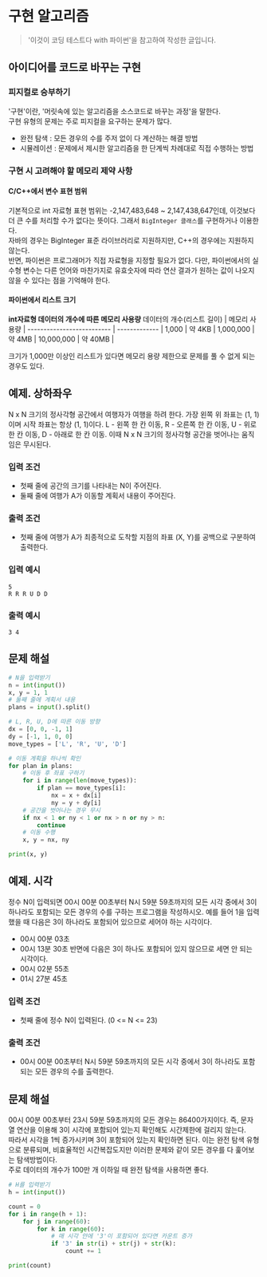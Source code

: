# 구현 알고리즘
> '이것이 코딩 테스트다 with 파이썬'을 참고하여 작성한 글입니다.

## 아이디어를 코드로 바꾸는 구현 
### 피지컬로 승부하기
'구현'이란, '머릿속에 있는 알고리즘을 소스코드로 바꾸는 과정'을 말한다.<br>
구현 유형의 문제는 주로 피지컬을 요구하는 문제가 많다.
- 완전 탐색 : 모든 경우의 수를 주저 없이 다 계산하는 해결 방법
- 시뮬레이션 : 문제에서 제시한 알고리즘을 한 단계씩 차례대로 직접 수행하는 방법

### 구현 시 고려해야 할 메모리 제약 사항
#### C/C++에서 변수 표현 범위
기본적으로 int 자료형 표현 범위는 -2,147,483,648 ~ 2,147,438,647인데, 이것보다 더 큰 수를 처리할 수가 없다는 뜻이다. 그래서 `BigInteger 클래스`를 구현하거나 이용한다. <br>
자바의 경우는 BigInteger 표준 라이브러리로 지원하지만, C++의 경우에는 지원하지 않는다. <br>
반면, 파이썬은 프로그래머가 직접 자료형을 지정할 필요가 없다. 다만, 파이썬에서의 실수형 변수는 다른 언어와 마찬가지로 유효숫자에 따라 연산 결과가 원하는 값이 나오지 않을 수 있다는 점을 기억해야 한다.

#### 파이썬에서 리스트 크기
**int자료형 데이터의 개수에 따른 메모리 사용량**
데이터의 개수(리스트 길이) | 메모리 사용량 |
-------------------------- | ------------- |
1,000 | 약 4KB |
1,000,000 | 약 4MB |
10,000,000 | 약 40MB |

크기가 1,000만 이상인 리스트가 있다면 메모리 용량 제한으로 문제를 풀 수 없게 되는 경우도 있다.

## 예제. 상하좌우
N x N 크기의 정사각형 공간에서 여행자가 여행을 하려 한다. 가장 왼쪽 위 좌표는 (1, 1)이며 시작 좌표는 항상 (1, 1)이다. L - 왼쪽 한 칸 이동, R - 오른쪽 한 칸 이동, U - 위로 한 칸 이동, D - 아래로 한 칸 이동. 이때 N x N 크기의 정사각형 공간을 벗어나는 움직임은 무시된다.  

### 입력 조건
- 첫째 줄에 공간의 크기를 나타내는 N이 주어진다.
- 둘째 줄에 여행가 A가 이동할 계획서 내용이 주어진다.

### 출력 조건
- 첫째 줄에 여행가 A가 최종적으로 도착할 지점의 좌표 (X, Y)를 공백으로 구분하여 출력한다.

### 입력 예시
````
5
R R R U D D
````

### 출력 예시
````
3 4
````

## 문제 해설
````python
# N을 입력받기 
n = int(input())
x, y = 1, 1
# 둘째 줄에 계획서 내용
plans = input().split()

# L, R, U, D에 따른 이동 방향
dx = [0, 0, -1, 1]
dy = [-1, 1, 0, 0]
move_types = ['L', 'R', 'U', 'D']

# 이동 계획을 하나씩 확인
for plan in plans:
    # 이동 후 좌표 구하기
    for i in range(len(move_types)):
        if plan == move_types[i]:
            nx = x + dx[i]
            ny = y + dy[i]
    # 공간을 벗어나는 경우 무시
    if nx < 1 or ny < 1 or nx > n or ny > n:
        continue
    # 이동 수행
    x, y = nx, ny

print(x, y)
````

## 예제. 시각
정수 N이 입력되면 00시 00분 00초부터 N시 59분 59초까지의 모든 시각 중에서 3이 하나라도 포함되는 모든 경우의 수를 구하는 프로그램을 작성하시오. 예를 들어 1을 입력했을 때 다음은 3이 하나라도 포함되어 있으므로 세어야 하는 시각이다.
- 00시 00분 03초
- 00시 13분 30초
반면에 다음은 3이 하나도 포함되어 있지 않으므로 세면 안 되는 시각이다.
- 00시 02분 55초
- 01시 27분 45초

### 입력 조건
- 첫째 줄에 정수 N이 입력된다. (0 <= N <= 23)
### 출력 조건
- 00시 00분 00초부터 N시 59분 59초까지의 모든 시각 중에서 3이 하나라도 포함되는 모든 경우의 수를 출력한다.

## 문제 해설
00시 00분 00초부터 23시 59분 59초까지의 모든 경우는 86400가지이다. 즉, 문자열 연산을 이용해 3이 시각에 포함되어 있는지 확인해도 시간제한에 걸리지 않는다.  
따라서 시각을 1씩 증가시키며 3이 포함되어 있는지 확인하면 된다. 이는 완전 탐색 유형으로 분류되며, 비효율적인 시간복잡도지만 이러한 문제와 같이 모든 경우를 다 훑어보는 탐색방법이다.   
주로 데이터의 개수가 100만 개 이하일 때 완전 탐색을 사용하면 좋다.

````python
# H를 입력받기
h = int(input())

count = 0
for i in range(h + 1):
    for j in range(60):
        for k in range(60):
            # 매 시각 안에 '3'이 포함되어 있다면 카운트 증가
            if '3' in str(i) + str(j) + str(k):
                count += 1

print(count)
````

